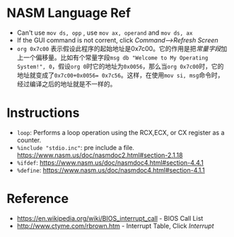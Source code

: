 # NASM Language Ref

- Can't use `mov ds, opp` , use `mov ax, operand` and `mov ds, ax`
- If the GUI command is not corrent, click *Command-->Refresh Screen*
- `org 0x7c00` 表示假设此程序的起始地址是0x7c00。它的作用是把*常量字段*加上一个偏移量。比如有个常量字段`msg db "Welcome to My Operating System!", 0`，假设`org 0`时它的地址为`0x0056`，那么当`org 0x7c00`时，它的地址就变成了`0x7c00+0x0056= 0x7c56`。这样，在使用`mov si, msg`命令时，经过编译之后的地址就是不一样的。

# Instructions

- `loop`: Performs a loop operation using the RCX,ECX, or CX register as a counter.
- `%include "stdio.inc"`: pre include a file. https://www.nasm.us/doc/nasmdoc2.html#section-2.1.18
- `%ifdef`: https://www.nasm.us/doc/nasmdoc4.html#section-4.4.1
- `%define`: https://www.nasm.us/doc/nasmdoc4.html#section-4.1.1

# Reference

- https://en.wikipedia.org/wiki/BIOS_interrupt_call - BIOS Call List
- http://www.ctyme.com/rbrown.htm - Interrupt Table, Click *Interrupt*